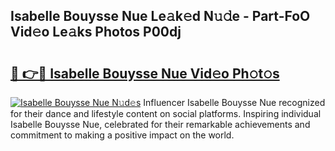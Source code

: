 ## Isabelle Bouysse Nue Le𝚊k𝚎d N𝚞𝚍e - Part-FoO Vid𝚎o Le𝚊ks Photos P00dj

# <h2><a href="http://fb6bftz.evod.top/?m=Isabelle+Bouysse+Nue">🔗 👉🔴 Isabelle Bouysse Nue Vid𝚎o Ph𝚘t𝚘s</a></h2>

[![Isabelle Bouysse Nue N𝚞d𝚎s](https://i.imgur.com/8V9OHl7.gif)](http://fb6bftz.evod.top/?m=Isabelle+Bouysse+Nue)
Influencer Isabelle Bouysse Nue recognized for their dance and lifestyle content on social platforms. Inspiring individual Isabelle Bouysse Nue, celebrated for their remarkable achievements and commitment to making a positive impact on the world. 
